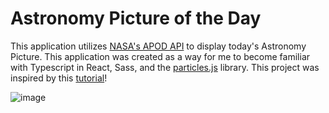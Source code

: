 # Astronomy Picture of the Day

This application utilizes [NASA's APOD API](https://github.com/nasa/apod-api) to display today's Astronomy Picture. This application was created as a way for me to become familiar with Typescript in React, Sass, and the [particles.js](https://particles.js.org/) library. This project was inspired by this [tutorial](https://scotch.io/tutorials/make-a-stellar-react-nasa-app-in-10-minutes)!

![image](https://user-images.githubusercontent.com/44332326/127572523-f95b52ae-3180-436f-9688-b8abcfe0250a.png)
